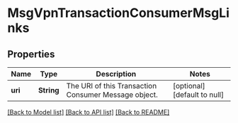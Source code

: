 # MsgVpnTransactionConsumerMsgLinks

## Properties
Name | Type | Description | Notes
------------ | ------------- | ------------- | -------------
**uri** | **String** | The URI of this Transaction Consumer Message object. | [optional] [default to null]

[[Back to Model list]](../README.md#documentation-for-models) [[Back to API list]](../README.md#documentation-for-api-endpoints) [[Back to README]](../README.md)


